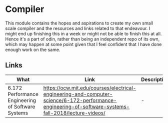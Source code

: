 # Compiler 

This module contains the hopes and aspirations to create my own small scale compiler and the resources and links related to that endeavour. I might end up finishing this in a week or might not be able to finish this at all. Hence it's a part of odin, rather than being an independent repo of its own, which may happen at some point given that I feel confident that I have done enough work on the same. 

## Links

| What | Link | Description |
| ---- | ---- | ----------- |
|6.172 Performance Engineering of Software Systems| https://ocw.mit.edu/courses/electrical-engineering-and-computer-science/6-172-performance-engineering-of-software-systems-fall-2018/lecture-videos/ | - | 